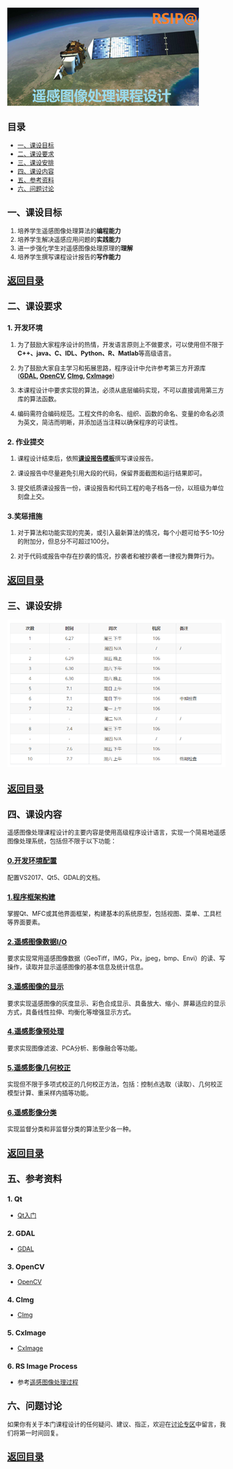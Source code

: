 ![face](./pictures/face.png)

## 目录
- [一、课设目标](#一课设目标) 
- [二、课设要求](#二课设要求)
- [三、课设安排](#三课设安排)
- [四、课设内容](#四课设内容)
- [五、参考资料](#五参考资料)
- [六、问题讨论](#六问题讨论)

## 一、课设目标
1. 培养学生遥感图像处理算法的**编程能力**
2. 培养学生解决遥感应用问题的**实践能力**
3. 进一步强化学生对遥感图像处理原理的**理解**
4. 培养学生撰写课程设计报告的**写作能力**

[**返回目录**](#目录)
---

## 二、课设要求
### 1. 开发环境
1. 为了鼓励大家程序设计的热情，开发语言原则上不做要求，可以使用但不限于**C++、java、C、IDL、Python、R、Matlab**等高级语言。

2. 为了鼓励大家自主学习和拓展思路，程序设计中允许参考第三方开源库(**[GDAL](www.gdal.org), [OpenCV](http://opencv.org/), [CImg](www.cimg.eu), [CxImage](https://www.codeproject.com/Articles/1300/CxImage)**)

3. 本课程设计中要求实现的算法，必须从底层编码实现，不可以直接调用第三方库的算法函数。

4. 编码需符合编码规范。工程文件的命名、组织、函数的命名、变量的命名必须为英文，简洁而明晰，并添加适当注释以确保程序的可读性。

### 2. 作业提交
1. 课程设计结束后，依照[**课设报告模板**](./contents/%E8%AF%BE%E8%AE%BE%E6%8A%A5%E5%91%8A.docx)撰写课设报告。

2. 课设报告中尽量避免引用大段的代码，保留界面截图和运行结果即可。

3. 提交纸质课设报告一份，课设报告和代码工程的电子档各一份，以班级为单位刻盘上交。

### 3.奖惩措施
1. 对于算法和功能实现的完美，或引入最新算法的情况，每个小题可给予5-10分的附加分，但总分不可超过100分。

2. 对于代码或报告中存在抄袭的情况，抄袭者和被抄袭者一律视为舞弊行为。

[**返回目录**](#目录)
---

## 三、课设安排
![TimeTable](./pictures/TimeTable.png)

[**返回目录**](#目录)
---

## 四、课设内容
遥感图像处理课程设计的主要内容是使用高级程序设计语言，实现一个简易地遥感图像处理系统，包括但不限于以下功能：

### [0.开发环境配置](./contents/D0_EnvSetup.md)
配置VS2017、Qt5、GDAL的文档。

### [1.程序框架构建](./contents/D1_RSIP_Frame.md)
掌握Qt、MFC或其他界面框架，构建基本的系统原型，包括视图、菜单、工具栏等界面要素。

### [2.遥感图像数据I/O](./contents/D2_RasterIO.md)
要求实现常用遥感图像数据（GeoTiff，IMG，Pix，jpeg，bmp、Envi）的读、写操作，读取并显示遥感图像的基本信息及统计信息。

### [3.遥感图像的显示](./contents/D3_ImageDisplay.md)
要求实现遥感图像的灰度显示、彩色合成显示、具备放大、缩小、屏幕适应的显示方式，具备线性拉伸、均衡化等增强显示方式。

### [4.遥感影像预处理](./contents/D4_Preprocess.md)
要求实现图像滤波、PCA分析、影像融合等功能。

### [5.遥感影像几何校正](./contents/D5_Geocorrection.md)
实现但不限于多项式校正的几何校正方法，包括：控制点选取（读取）、几何校正模型计算、重采样内插等功能。

### [6.遥感影像分类](./contents/D6_Classification.md)
实现监督分类和非监督分类的算法至少各一种。

[**返回目录**](#目录)
---

## 五、参考资料
### 1. Qt
- [Qt入门](https://blog.csdn.net/Louis_815/article/details/54286544)

### 2. GDAL
- [GDAL](www.gdal.org)

### 3. OpenCV
- [OpenCV](www.opencv.org)

### 4. CImg
- [CImg](www.cimg.eu)

### 5. CxImage
- [CxImage](https://www.codeproject.com/Articles/1300/CxImage)

### 6. RS Image Process
- 参考[遥感图像处理过程](https://blog.csdn.net/liminlu0314/article/details/8757262)

## 六、问题讨论
如果你有关于本门课程设计的任何疑问、建议、指正，欢迎在[讨论专区](https://github.com/Wanghp119/RSIP/issues)中留言，我们将第一时间回复。

[**返回目录**](#目录)
---
